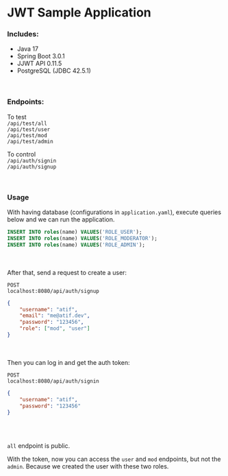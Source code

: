# JWT Sample Application
### Includes:

- Java 17
- Spring Boot 3.0.1
- JJWT API 0.11.5
- PostgreSQL (JDBC 42.5.1)

<br/>

### Endpoints:
To test <br>
`/api/test/all` <br>
`/api/test/user` <br>
`/api/test/mod` <br>
`/api/test/admin` <br>

To control <br>
`/api/auth/signin` <br>
`/api/auth/signup` <br>

<br>

### Usage

With having database (configurations in `application.yaml`), execute queries below and we can run the application.

```sql
INSERT INTO roles(name) VALUES('ROLE_USER');
INSERT INTO roles(name) VALUES('ROLE_MODERATOR');
INSERT INTO roles(name) VALUES('ROLE_ADMIN');
```
<br> <br>
After that, send a request to create a user:

`POST` <br>
`localhost:8080/api/auth/signup`
```json
{
    "username": "atif",
    "email": "me@atif.dev",
    "password": "123456",
    "role": ["mod", "user"]
}
```
<br> <br>
Then you can log in and get the auth token:

`POST` <br>
`localhost:8080/api/auth/signin`
```json
{
    "username": "atif",
    "password": "123456"
}
```
<br> <br>

`all` endpoint is public.

With the token, now you can access the `user` and `mod` endpoints, but not the `admin`. Because we created the user with these two roles.